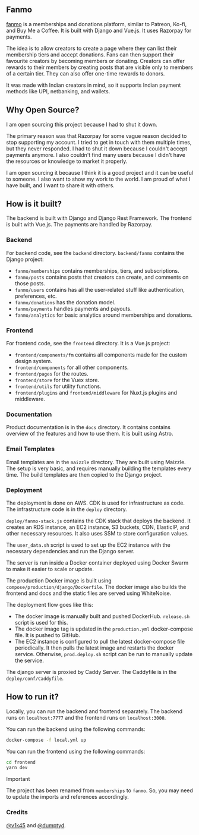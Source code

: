 ## Fanmo

[fanmo](https://fanmo.in) is a memberships and donations platform, similar to Patreon, Ko-fi, and Buy Me a Coffee. It is built with Django and Vue.js. It uses Razorpay for payments.

The idea is to allow creators to create a page where they can list their membership tiers and accept donations. Fans can then support their favourite creators by becoming members or donating. Creators can offer rewards to their members by creating posts that are visible only to members of a certain tier. They can also offer one-time rewards to donors.

It was made with Indian creators in mind, so it supports Indian payment methods like UPI, netbanking, and wallets.

## Why Open Source?

I am open sourcing this project because I had to shut it down.

The primary reason was that Razorpay for some vague reason decided to stop supporting my account. I tried to get in touch with them multiple times, but they never responded. I had to shut it down because I couldn't accept payments anymore. I also couldn't find many users because I didn't have the resources or knowledge to market it properly.

I am open sourcing it because I think it is a good project and it can be useful to someone. I also want to show my work to the world. I am proud of what I have built, and I want to share it with others.

## How is it built?

The backend is built with Django and Django Rest Framework. The frontend is built with Vue.js. The payments are handled by Razorpay.

### Backend

For backend code, see the `backend` directory. `backend/fanmo` contains the Django project:

- `fanmo/memberships` contains memberships, tiers, and subscriptions.
- `fanmo/posts` contains posts that creators can create, and comments on those posts.
- `fanmo/users` contains has all the user-related stuff like authentication, preferences, etc.
- `fanmo/donations` has the donation model.
- `fanmo/payments` handles payments and payouts.
- `fanmo/analytics` for basic analytics around memberships and donations.

### Frontend

For frontend code, see the `frontend` directory. It is a Vue.js project:

- `frontend/components/fm` contains all components made for the custom design system.
- `frontend/components` for all other components.
- `frontend/pages` for the routes.
- `frontend/store` for the Vuex store.
- `frontend/utils` for utility functions.
- `frontend/plugins` and `frontend/middleware` for Nuxt.js plugins and middleware.

### Documentation

Product documentation is in the `docs` directory. It contains contains overview of the features and how to use them. It is built using Astro.

### Email Templates

Email templates are in the `maizzle` directory. They are built using Maizzle. The setup is very basic, and requires manually building the templates every time. The build templates are then copied to the Django project.

### Deployment

The deployment is done on AWS. CDK is used for infrastructure as code. The infrastructure code is in the `deploy` directory.

`deploy/fanmo-stack.js` contains the CDK stack that deploys the backend. It creates an RDS instance, an EC2 instance, S3 buckets, CDN, ElasticIP, and other necessary resources. It also uses SSM to store configuration values.

The `user_data.sh` script is used to set up the EC2 instance with the necessary dependencies and run the Django server.

The server is run inside a Docker container deployed using Docker Swarm to make it easier to scale or update.

The production Docker image is built using `compose/production/django/Dockerfile`. The docker image also builds the frontend and docs and the static files are served using WhiteNoise.

The deployment flow goes like this:

- The docker image is manually built and pushed DockerHub. `release.sh` script is used for this.
- The docker image tag is updated in the `production.yml` docker-compose file. It is pushed to GitHub.
- The EC2 instance is configured to pull the latest docker-compose file periodically. It then pulls the latest image and restarts the docker service. Otherwise, `prod.deploy.sh` script can be run to manually update the service.

The django server is proxied by Caddy Server. The Caddyfile is in the `deploy/conf/Caddyfile`.

## How to run it?

Locally, you can run the backend and frontend separately. The backend runs on `localhost:7777` and the frontend runs on `localhost:3000`.

You can run the backend using the following commands:

```bash
docker-compose -f local.yml up
```

You can run the frontend using the following commands:

```bash
cd frontend
yarn dev
```

> [!IMPORTANT]  
> The project has been renamed from `memberships` to `fanmo`. So, you may need to update the imports and references accordingly.

### Credits

[@v1k45](https://github.com/v1k45) and [@dumptyd](https://github.com/dumptyd).
